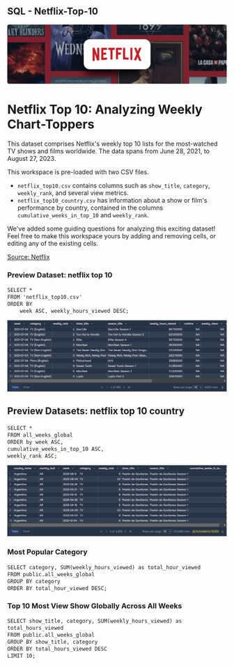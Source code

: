 ## SQL - Netflix-Top-10

![netflix_header](https://github.com/psungg/SQL---Netflix-Top-10/blob/main/Images/netflix_header.png)

# Netflix Top 10: Analyzing Weekly Chart-Toppers

This dataset comprises Netflix's weekly top 10 lists for the most-watched TV shows and films worldwide. The data spans from June 28, 2021, to August 27, 2023.

This workspace is pre-loaded with two CSV files. 
- `netflix_top10.csv` contains columns such as `show_title`, `category`, `weekly_rank`, and several view metrics.
- `netflix_top10_country.csv` has information about a show or film's performance by country, contained in the columns `cumulative_weeks_in_top_10` and `weekly_rank`.

We've added some guiding questions for analyzing this exciting dataset! Feel free to make this workspace yours by adding and removing cells, or editing any of the existing cells. 

[Source: Netflix](https://www.netflix.com/tudum/top10/united-states?week=2023-08-27) 

### Preview Dataset: netflix top 10

```
SELECT * 
FROM 'netflix_top10.csv'
ORDER BY 
	week ASC, weekly_hours_viewed DESC;
```

![Fig01](https://github.com/psungg/SQL---Netflix-Top-10/blob/main/Images/Fig01.png)

## Preview Datasets: netflix top 10 country

```
SELECT *
FROM all_weeks_global
ORDER by week ASC, 
cumulative_weeks_in_top_10 ASC, 
weekly_rank ASC;
```

![Fig02](https://github.com/psungg/SQL---Netflix-Top-10/blob/main/Images/Fig02.png)

### Most Popular Category

```
SELECT category, SUM(weekly_hours_viewed) as total_hour_viewed
FROM public.all_weeks_global
GROUP BY category
ORDER BY total_hour_viewed DESC;
```

### Top 10 Most View Show Globally Across All Weeks

```
SELECT show_title, category, SUM(weekly_hours_viewed) as total_hours_viewed
FROM public.all_weeks_global
GROUP BY show_title, category
ORDER BY total_hours_viewed DESC
LIMIT 10;
```

